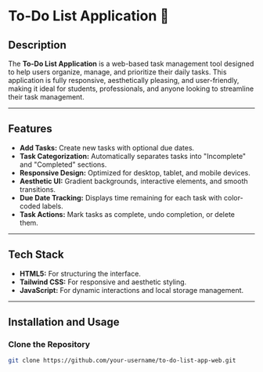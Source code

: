 # To-Do List Application 🌟

## Description
The **To-Do List Application** is a web-based task management tool designed to help users organize, manage, and prioritize their daily tasks. This application is fully responsive, aesthetically pleasing, and user-friendly, making it ideal for students, professionals, and anyone looking to streamline their task management.

---

## Features
- **Add Tasks:** Create new tasks with optional due dates.
- **Task Categorization:** Automatically separates tasks into "Incomplete" and "Completed" sections.
- **Responsive Design:** Optimized for desktop, tablet, and mobile devices.
- **Aesthetic UI:** Gradient backgrounds, interactive elements, and smooth transitions.
- **Due Date Tracking:** Displays time remaining for each task with color-coded labels.
- **Task Actions:** Mark tasks as complete, undo completion, or delete them.

---

## Tech Stack
- **HTML5:** For structuring the interface.
- **Tailwind CSS:** For responsive and aesthetic styling.
- **JavaScript:** For dynamic interactions and local storage management.

---

## Installation and Usage

### Clone the Repository
```bash
git clone https://github.com/your-username/to-do-list-app-web.git
